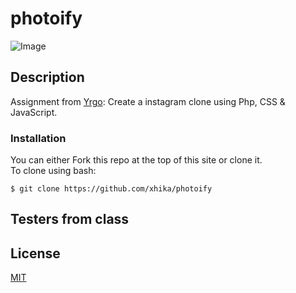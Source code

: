 # photoify
![Image](https://media.giphy.com/media/pJjKzRqY9HwME/giphy.gif)



## Description
Assignment from [Yrgo](https://github.com/yrgo): Create a instagram clone using Php, CSS &amp; JavaScript.

### Installation
You can either Fork this repo at the top of this site or clone it.  
To clone using bash:

`$ git clone https://github.com/xhika/photoify`



## Testers from class


## License
[MIT](https://choosealicense.com/licenses/mit/)
